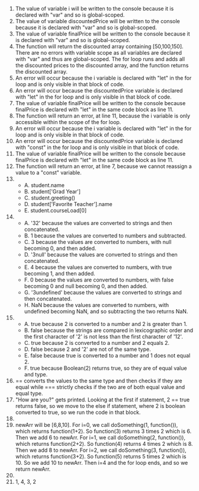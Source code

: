 1. The value of variable i will be written to the console because it is declared with "var" and so is global-scoped.
2. The value of variable discountedPrice will be written to the console because it is declared with "var" and so is global-scoped.
3. The value of variable finalPrice will be written to the console because it is declared with "var" and so is global-scoped.
4. The function will return the discounted array containing \[50,100,150\]. There are no errors with variable scope as all variables are declared with "var" and thus are global-scoped. The for loop runs and adds all the discounted prices to the discounted array, and the function returns the discounted array.  
5. An error will occur because the i variable is declared with "let" in the for loop and is only visible in that block of code.
6. An error will occur because the discountedPrice variable is declared with "let" in the for loop and is only visible in that block of code.
7. The value of variable finalPrice will be written to the console because finalPrice is declared with "let" in the same code block as line 11.
8. The function will return an error, at line 11, because the i variable is only accessible within the scope of the for loop.
9. An error will occur because the i variable is declared with "let" in the for loop and is only visible in that block of code.
10. An error will occur because the discountedPrice variable is declared with "const" in the for loop and is only visible in that block of code.
11. The value of variable finalPrice will be written to the console because finalPrice is declared with "let" in the same code block as line 11.
12. The function will return an error, at line 7, because we cannot reassign a value to a "const" variable.
13. 
    - A. student.name
    - B. student\['Grad Year'\]
    - C. student.greeting()
    - D. student\['Favorite Teacher'\].name
    - E. student.courseLoad\[0\]
14.
    - A. \'32\' because the values are converted to strings and then concatenated.
    - B. 1 because the values are converted to numbers and subtracted.
    - C. 3 because the values are converted to numbers, with null becoming 0, and then added.
    - D. \'3null\' because the values are converted to strings and then concatenated.
    - E. 4 because the values are converted to numbers, with true becoming 1, and then added.
    - F. 0 because the values are converted to numbers, with false becoming 0 and null becoming 0, and then added.
    - G. '3undefined' because the values are converted to strings and then concatenated.
    - H. NaN because the values are converted to numbers, with undefined becoming NaN, and so subtracting the two returns NaN.
15. 
    - A. true because 2 is converted to a number and 2 is greater than 1.
    - B. false because the strings are compared in lexicographic order and the first character of '2' is not less than the first character of '12'.
    - C. true because 2 is converted to a number and 2 equals 2.
    - D. false because 2 and '2' are not of the same type.
    - E. false because true is converted to a number and 1 does not equal 2.
    - F. true because Boolean(2) returns true, so they are of equal value and type.
16. == converts the values to the same type and then checks if they are equal while === strictly checks if the two are of both equal value and equal type.
17. "How are you?" gets printed. Looking at the first if statement, 2 == true returns false, so we move to the else if statement, where 2 is boolean converted to true, so we run the code in that block.
18. 
19. newArr will be \[6,8,10\]. For i=0, we call doSomething(1, function()), which returns function(1+2). So function(3) returns 3 times 2 which is 6. Then we add 6 to newArr. For i=1, we call doSomething(2, function()), which returns function(2+2). So function(4) returns 4 times 2 which is 8. Then we add 8 to newArr. For i=2, we call doSomething(3, function()), which returns function(3+2). So function(5) returns 5 times 2 which is 10. So we add 10 to newArr. Then i=4 and the for loop ends, and so we return newArr.
20. 
21. 1, 4, 3, 2
